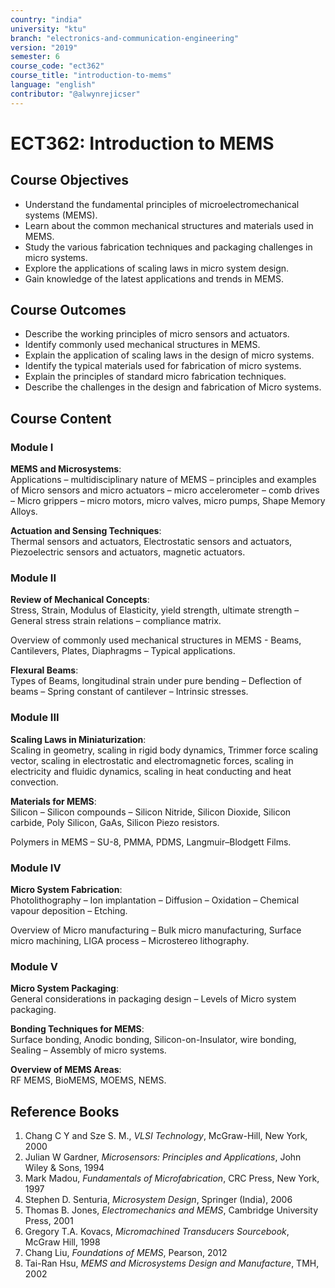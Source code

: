 ```yaml
---
country: "india"
university: "ktu"
branch: "electronics-and-communication-engineering"
version: "2019"
semester: 6
course_code: "ect362"
course_title: "introduction-to-mems"
language: "english"
contributor: "@alwynrejicser"
---
```


# ECT362: Introduction to MEMS

## Course Objectives

- Understand the fundamental principles of microelectromechanical systems (MEMS).
- Learn about the common mechanical structures and materials used in MEMS.
- Study the various fabrication techniques and packaging challenges in micro systems.
- Explore the applications of scaling laws in micro system design.
- Gain knowledge of the latest applications and trends in MEMS.

## Course Outcomes

- Describe the working principles of micro sensors and actuators.
- Identify commonly used mechanical structures in MEMS.
- Explain the application of scaling laws in the design of micro systems.
- Identify the typical materials used for fabrication of micro systems.
- Explain the principles of standard micro fabrication techniques.
- Describe the challenges in the design and fabrication of Micro systems.

## Course Content

### Module I

**MEMS and Microsystems**:  
Applications – multidisciplinary nature of MEMS – principles and examples of Micro sensors and micro actuators – micro accelerometer – comb drives – Micro grippers – micro motors, micro valves, micro pumps, Shape Memory Alloys.  

**Actuation and Sensing Techniques**:  
Thermal sensors and actuators, Electrostatic sensors and actuators, Piezoelectric sensors and actuators, magnetic actuators.

### Module II

**Review of Mechanical Concepts**:  
Stress, Strain, Modulus of Elasticity, yield strength, ultimate strength – General stress strain relations – compliance matrix.  

Overview of commonly used mechanical structures in MEMS - Beams, Cantilevers, Plates, Diaphragms – Typical applications.  

**Flexural Beams**:  
Types of Beams, longitudinal strain under pure bending – Deflection of beams – Spring constant of cantilever – Intrinsic stresses.

### Module III

**Scaling Laws in Miniaturization**:  
Scaling in geometry, scaling in rigid body dynamics, Trimmer force scaling vector, scaling in electrostatic and electromagnetic forces, scaling in electricity and fluidic dynamics, scaling in heat conducting and heat convection.  

**Materials for MEMS**:  
Silicon – Silicon compounds – Silicon Nitride, Silicon Dioxide, Silicon carbide, Poly Silicon, GaAs, Silicon Piezo resistors.  

Polymers in MEMS – SU-8, PMMA, PDMS, Langmuir–Blodgett Films.

### Module IV

**Micro System Fabrication**:  
Photolithography – Ion implantation – Diffusion – Oxidation – Chemical vapour deposition – Etching.  

Overview of Micro manufacturing – Bulk micro manufacturing, Surface micro machining, LIGA process – Microstereo lithography.

### Module V

**Micro System Packaging**:  
General considerations in packaging design – Levels of Micro system packaging.  

**Bonding Techniques for MEMS**:  
Surface bonding, Anodic bonding, Silicon-on-Insulator, wire bonding, Sealing – Assembly of micro systems.  

**Overview of MEMS Areas**:  
RF MEMS, BioMEMS, MOEMS, NEMS.

## Reference Books

1. Chang C Y and Sze S. M., *VLSI Technology*, McGraw-Hill, New York, 2000  
2. Julian W Gardner, *Microsensors: Principles and Applications*, John Wiley & Sons, 1994  
3. Mark Madou, *Fundamentals of Microfabrication*, CRC Press, New York, 1997  
4. Stephen D. Senturia, *Microsystem Design*, Springer (India), 2006  
5. Thomas B. Jones, *Electromechanics and MEMS*, Cambridge University Press, 2001  
6. Gregory T.A. Kovacs, *Micromachined Transducers Sourcebook*, McGraw Hill, 1998  
7. Chang Liu, *Foundations of MEMS*, Pearson, 2012  
8. Tai-Ran Hsu, *MEMS and Microsystems Design and Manufacture*, TMH, 2002

